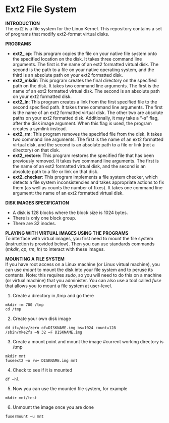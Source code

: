 # Ext2 File System
**INTRODUCTION**\
The ext2 is a file system for the Linux Kernel. This repository contains a set of programs that modify ext2-format virtual disks.

**PROGRAMS**
-	**ext2_ cp**: This program copies the file on your native file system onto the specified location on the disk. It takes three command line arguments. The first is the name of an ext2 formatted virtual disk. The second is the path to a file on your native operating system, and the third is an absolute path on your ext2 formatted disk. 
-	**ext2_mkdir**: This program creates the final directory on the specified path on the disk. It takes two command line arguments. The first is the name of an ext2 formatted virtual disk. The second is an absolute path on your ext2 formatted disk.
-	**ext2_ln**: This program creates a link from the first specified file to the second specified path. It takes three command line arguments. The first is the name of an ext2 formatted virtual disk. The other two are absolute paths on your ext2 formatted disk. Additionally, it may take a “-s” flag, after the disk image argument. When this flag is used, the program creates a symlink instead.
-	**ext2_rm**: This program removes the specified file from the disk. It takes two command line arguments. The first is the name of an ext2 formatted virtual disk, and the second is an absolute path to a file or link (not a directory) on that disk.
-	**ext2_restore**: This program restores the specified file that has been previously removed. It takes two command line arguments. The first is the name of an ext2 formatted virtual disk, and the second is an absolute path to a file or link on that disk. 
-	**ext2_checker**: This program implements a file system checker, which detects a file system inconsistencies and takes appropriate actions to fix them (as well as counts the number of fixes). It takes one command line argument: the name of an ext2 formatted virtual disk. 

**DISK IMAGES SPECIFICATION**
-	A disk is 128 blocks where the block size is 1024 bytes.
-	There is only one block group.
-	There are 32 inodes.

**PLAYING WITH VIRTUAL IMAGES USING THE PROGRAMS**\
To interface with virtual images, you first need to mount the file system (instruction is provided below). Then you can use standards commands (_mkdir_, _cp_, _rm_, _ln_) to interact with these images.

**MOUNTING A FILE SYSTEM**\
If you have root access on a Linux machine (or Linux virtual machine), you can use _mount_ to mount the disk into your file system and to peruse its contents. Note: this requires _sudo_, so you will need to do this on a machine (or virtual machine) that you administer. 
You can also use a tool called _fuse_ that allows you to mount a file system at user-level.

1. Create a directory in /tmp and go there
```
mkdir –m 700 /tmp
cd /tmp
```

2. Create your own disk image
```
dd if=/dev/zero of=DISKNAME.img bs=1024 count=128
/sbin/mke2fs –N 32 –F DISKNAME.img
```

3. Create a mount point and mount the image
#current working directory is /tmp
```
mkdir mnt
fuseext2 –o rw+ DISKNAME.img mnt
```

4. Check to see if it is mounted
```
df –hl
```

5. Now you can use the mounted file system, for example
```
mkdir mnt/test
```
6. Unmount the image once you are done
```
fusermount –u mnt
```

